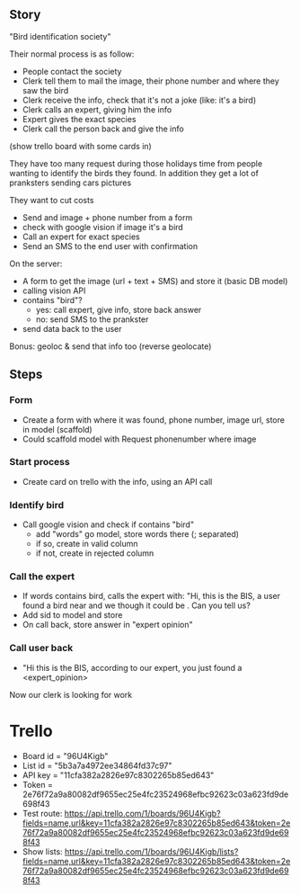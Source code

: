 ## Story

"Bird identification society"

Their normal process is as follow:

- People contact the society
- Clerk tell them to mail the image, their phone number and where they saw the bird
- Clerk receive the info, check that it's not a joke (like: it's a bird)
- Clerk calls an expert, giving him the info
- Expert gives the exact species
- Clerk call the person back and give the info

(show trello board with some cards in)

They have too many request during those holidays time from people wanting to identify the birds they found. In addition they get a lot of pranksters sending cars pictures

They want to cut costs

- Send and image + phone number from a form
- check with google vision if image it's a bird
- Call an expert for exact species
- Send an SMS to the end user with confirmation

On the server:

- A form to get the image (url + text + SMS) and store it (basic DB model)
- calling vision API
- contains "bird"?
  - yes: call expert, give info, store back answer
  - no: send SMS to the prankster
- send data back to the user

Bonus: geoloc & send that info too (reverse geolocate)

## Steps

### Form

- Create a form with where it was found, phone number, image url, store in model (scaffold)
- Could scaffold model with Request phonenumber where image

### Start process

- Create card on trello with the info, using an API call

### Identify bird

- Call google vision and check if contains "bird"
  - add "words" go model, store words there (; separated)
  - if so, create in valid column
  - if not, create in rejected column

### Call the expert

- If words contains bird, calls the expert with: "Hi, this is the BIS, a user found a bird near <where> and we though it could be <words>. Can you tell us?
- Add sid to model and store
- On call back, store answer in "expert opinion"

### Call user back

- "Hi this is the BIS, according to our expert, you just found a <expert_opinion>

Now our clerk is looking for work

# Trello

- Board id = "96U4Kigb"
- List id = "5b3a7a4972ee34864fd37c97"
- API key = "11cfa382a2826e97c8302265b85ed643"
- Token = 2e76f72a9a80082df9655ec25e4fc23524968efbc92623c03a623fd9de698f43
- Test route: https://api.trello.com/1/boards/96U4Kigb?fields=name,url&key=11cfa382a2826e97c8302265b85ed643&token=2e76f72a9a80082df9655ec25e4fc23524968efbc92623c03a623fd9de698f43
- Show lists: https://api.trello.com/1/boards/96U4Kigb/lists?fields=name,url&key=11cfa382a2826e97c8302265b85ed643&token=2e76f72a9a80082df9655ec25e4fc23524968efbc92623c03a623fd9de698f43